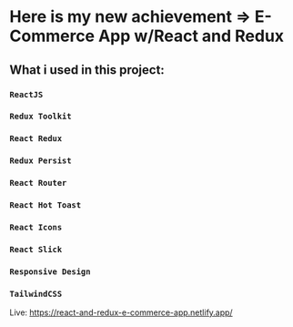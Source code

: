 # Here is my new achievement => E-Commerce App w/React and Redux


## What i used in this project:

### `ReactJS`
### `Redux Toolkit`
### `React Redux`
### `Redux Persist`
### `React Router`
### `React Hot Toast`
### `React Icons`
### `React Slick`
### `Responsive Design`
### `TailwindCSS`

Live: https://react-and-redux-e-commerce-app.netlify.app/


